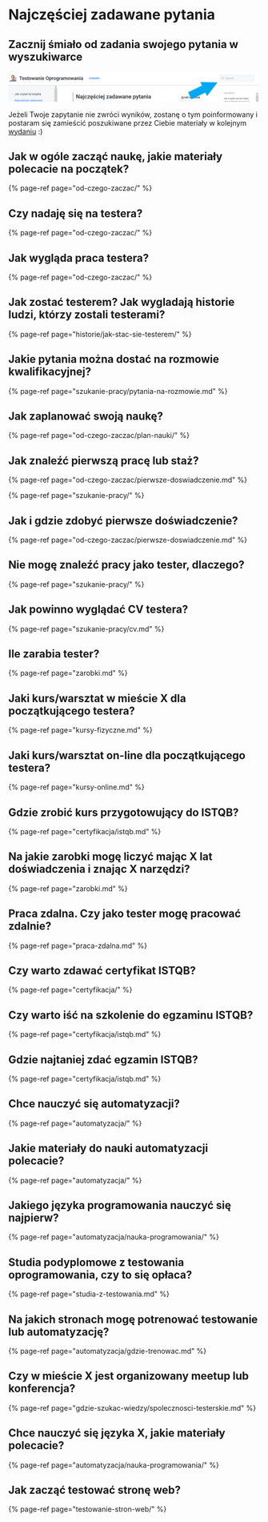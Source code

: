 # Najczęściej zadawane pytania

## Zacznij śmiało od zadania swojego pytania w wyszukiwarce

![](.gitbook/assets/tempsnip.png)

Jeżeli Twoje zapytanie nie zwróci wyników, zostanę o tym poinformowany i postaram się zamieścić poszukiwane przez Ciebie materiały w kolejnym [wydaniu](jak-czytac-te-ksiazke/dziennik-zmian.md) :\)

## Jak w ogóle zacząć naukę, jakie materiały polecacie na początek?

{% page-ref page="od-czego-zaczac/" %}

## Czy nadaję się na testera?

{% page-ref page="od-czego-zaczac/" %}

## Jak wygląda praca testera?

{% page-ref page="od-czego-zaczac/" %}

## Jak zostać testerem? Jak wygladają historie ludzi, którzy zostali testerami?

{% page-ref page="historie/jak-stac-sie-testerem/" %}

## Jakie pytania można dostać na rozmowie kwalifikacyjnej?

{% page-ref page="szukanie-pracy/pytania-na-rozmowie.md" %}

## Jak zaplanować swoją naukę?

{% page-ref page="od-czego-zaczac/plan-nauki/" %}

## Jak znaleźć pierwszą pracę lub staż?

{% page-ref page="od-czego-zaczac/pierwsze-doswiadczenie.md" %}

{% page-ref page="szukanie-pracy/" %}

## Jak i gdzie zdobyć pierwsze doświadczenie?

{% page-ref page="od-czego-zaczac/pierwsze-doswiadczenie.md" %}

## Nie mogę znaleźć pracy jako tester, dlaczego?

{% page-ref page="szukanie-pracy/" %}

## Jak powinno wyglądać CV testera?

{% page-ref page="szukanie-pracy/cv.md" %}

## Ile zarabia tester?

{% page-ref page="zarobki.md" %}

## Jaki kurs/warsztat w mieście X dla początkującego testera?

{% page-ref page="kursy-fizyczne.md" %}

## Jaki kurs/warsztat on-line dla początkującego testera?

{% page-ref page="kursy-online.md" %}

## Gdzie zrobić kurs przygotowujący do ISTQB?

{% page-ref page="certyfikacja/istqb.md" %}

## Na jakie zarobki mogę liczyć mając X lat doświadczenia i znając X narzędzi?

{% page-ref page="zarobki.md" %}

## Praca zdalna. Czy jako tester mogę pracować zdalnie?

{% page-ref page="praca-zdalna.md" %}

## Czy warto zdawać certyfikat ISTQB?

{% page-ref page="certyfikacja/" %}

## Czy warto iść na szkolenie do egzaminu ISTQB?

{% page-ref page="certyfikacja/istqb.md" %}

## Gdzie najtaniej zdać egzamin ISTQB?

{% page-ref page="certyfikacja/istqb.md" %}

## Chce nauczyć się automatyzacji?

{% page-ref page="automatyzacja/" %}

## Jakie materiały do nauki automatyzacji polecacie?

{% page-ref page="automatyzacja/" %}

## Jakiego języka programowania nauczyć się najpierw?

{% page-ref page="automatyzacja/nauka-programowania/" %}

## Studia podyplomowe z testowania oprogramowania, czy to się opłaca?

{% page-ref page="studia-z-testowania.md" %}

## Na jakich stronach mogę potrenować testowanie lub automatyzację?

{% page-ref page="automatyzacja/gdzie-trenowac.md" %}

## Czy w mieście X jest organizowany meetup lub konferencja?

{% page-ref page="gdzie-szukac-wiedzy/spolecznosci-testerskie.md" %}

## Chce nauczyć się języka X, jakie materiały polecacie?

{% page-ref page="automatyzacja/nauka-programowania/" %}

## Jak zacząć testować stronę web?

{% page-ref page="testowanie-stron-web/" %}


